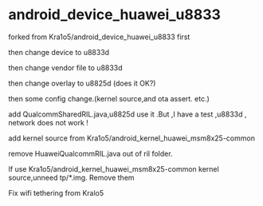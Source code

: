 android_device_huawei_u8833
===========================
forked from Kra1o5/android_device_huawei_u8833 first

then change device to u8833d

then change vendor file to u8833d

then change overlay to u8825d (does it OK?)

then some config change.(kernel source,and ota assert. etc.)

add QualcommSharedRIL.java,u8825d use it .But ,I have a test ,u8833d , network does not work !

add kernel source from Kra1o5/android_kernel_huawei_msm8x25-common

remove HuaweiQualcommRIL.java out of ril folder.

If use Kra1o5/android_kernel_huawei_msm8x25-common kernel source,unneed tp/*.img. Remove them

Fix wifi tethering from Kralo5
